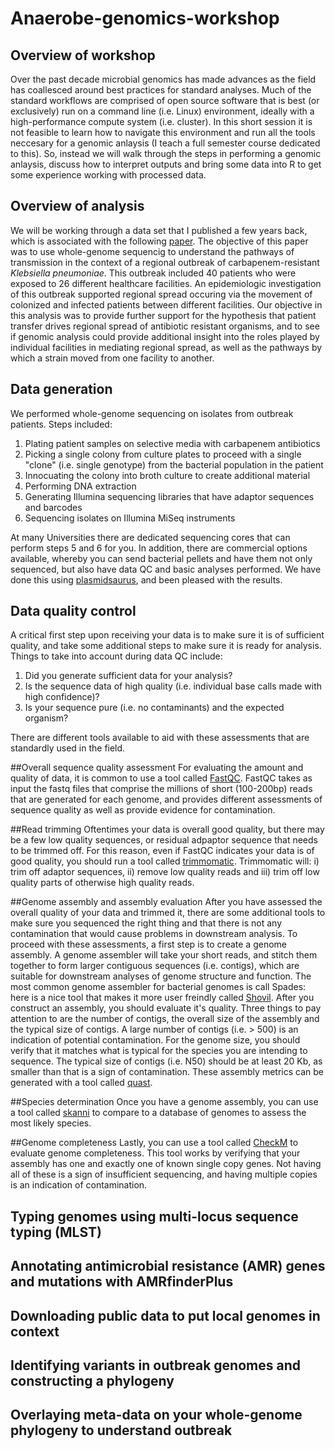 Anaerobe-genomics-workshop
============================

Overview of workshop
--------------------
Over the past decade microbial genomics has made advances as the field has coallesced around best practices for standard analyses. Much of the standard workflows are comprised of open source software that is best (or exclusively) run on a command line (i.e. Linux) environment, ideally with a high-performance compute system (i.e. cluster). In this short session it is not feasible to learn how to navigate this environment and run all the tools neccesary for a genomic anlaysis (I teach a full semester course dedicated to this). So, instead we will walk through the steps in performing a genomic anlaysis, discuss how to interpret outputs and bring some data into R to get some experience working with processed data.

Overview of analysis
--------------------
We will be working through a data set that I published a few years back, which is associated with the following [paper](https://pubmed.ncbi.nlm.nih.gov/29167391/). The objective of this paper was to use whole-genome sequencig to understand the pathways of transmission in the context of a regional outbreak of carbapenem-resistant _Klebsiella pneumoniae_. This outbreak included 40 patients who were exposed to 26 different healthcare facilities. An epidemiologic investigation of this outbreak supported regional spread occuring via the movement of colonized and infected patients between different facilities. Our objective in this analysis was to provide further support for the hypothesis that patient transfer drives regional spread of antibiotic resistant organisms, and to see if genomic analysis could provide additional insight into the roles played by individual facilities in mediating regional spread, as well as the pathways by which a strain moved from one facility to another. 

Data generation
---------------
We performed whole-genome sequencing on isolates from outbreak patients. Steps included:

1. Plating patient samples on selective media with carbapenem antibiotics
2. Picking a single colony from culture plates to proceed with a single "clone" (i.e. single genotype) from the bacterial population in the patient
3. Innocuating the colony into broth culture to create additional material
4. Performing DNA extraction
5. Generating Illumina sequencing libraries that have adaptor sequences and barcodes
6. Sequencing isolates on Illumina MiSeq instruments

At many Universities there are dedicated sequencing cores that can perform steps 5 and 6 for you. In addition, there are commercial options available, whereby you can send bacterial pellets and have them not only sequenced, but also have data QC and basic analyses performed. We have done this using [plasmidsaurus](https://www.plasmidsaurus.com/), and been pleased with the results.

Data quality control
--------------------
A critical first step upon receiving your data is to make sure it is of sufficient quality, and take some additional steps to make sure it is ready for analysis. Things to take into account during data QC include:

1. Did you generate sufficient data for your analysis?
2. Is the sequence data of high quality (i.e. individual base calls made with high confidence)?
3. Is your sequence pure (i.e. no contaminants) and the expected organism?

There are different tools available to aid with these assessments that are standardly used in the field. 

##Overall sequence quality assessment
For evaluating the amount and quality of data, it is common to use a tool called [FastQC](https://www.bioinformatics.babraham.ac.uk/projects/fastqc/). FastQC takes as input the fastq files that comprise the millions of short (100-200bp) reads that are generated for each genome, and provides different assessments of sequence quality as well as provide evidence for contamination.

##Read trimming
Oftentimes your data is overall good quality, but there may be a few low quality sequences, or residual adpaptor sequence that needs to be trimmed off. For this reason, even if FastQC indicates your data is of good quality, you should run a tool called [trimmomatic](https://github.com/timflutre/trimmomatic). Trimmomatic will: i) trim off adaptor sequences, ii) remove low quality reads and iii) trim off low quality parts of otherwise high quality reads.

##Genome assembly and assembly evaluation
After you have assessed the overall quality of your data and trimmed it, there are some additional tools to make sure you sequenced the right thing and that there is not any contamination that would cause problems in downstream analysis. To proceed with these assessments, a first step is to create a genome assembly. A genome assembler will take your short reads, and stitch them together to form larger contiguous sequences (i.e. contigs), which are suitable for downstream analyses of genome structure and function. The most common genome assembler for bacterial genomes is call Spades: here is a nice tool that makes it more user freindly called [Shovil](https://github.com/tseemann/shovill). After you construct an assembly, you should evaluate it's quality. Three things to pay attention to are the number of contigs, the overall size of the assembly and the typical size of contigs. A large number of contigs (i.e. > 500) is an indication of potential contamination. For the genome size, you should verify that it matches what is typical for the species you are intending to sequence. The typical size of contigs (i.e. N50) should be at least 20 Kb, as smaller than that is a sign of contamination. These assembly metrics can be generated with a tool called [quast](https://github.com/ablab/quast).

##Species determination
Once you have a genome assembly, you can use a tool called [skanni](https://github.com/bluenote-1577/skani) to compare to a database of genomes to assess the most likely species.

##Genome completeness
Lastly, you can use a tool called [CheckM](https://github.com/Ecogenomics/CheckM) to evaluate genome completeness. This tool works by verifying that your assembly has one and exactly one of known single copy genes. Not having all of these is a sign of insufficient sequencing, and having multiple copies is an indication of contamination.

Typing genomes using multi-locus sequence typing (MLST)
-------------------------------------------------------


Annotating antimicrobial resistance (AMR) genes and mutations with AMRfinderPlus
--------------------------------------------------------------------------------


Downloading public data to put local genomes in context
-------------------------------------------------------


Identifying variants in outbreak genomes and constructing a phylogeny
---------------------------------------------------------------------


Overlaying meta-data on your whole-genome phylogeny to understand outbreak
--------------------------------------------------------------------------



